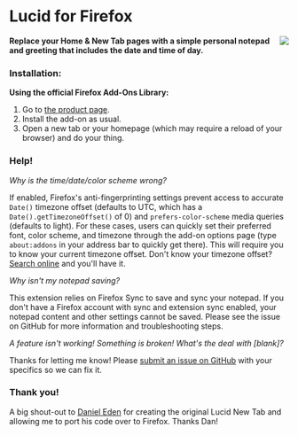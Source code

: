 # Lucid for Firefox

**[<img align="right" src="https://addons.cdn.mozilla.net/static/img/addons-buttons/AMO-button_2.png">](https://addons.mozilla.org/firefox/addon/ff-lucid/) Replace your Home & New Tab pages with a simple personal notepad and greeting that includes the date and time of day.**

### Installation:

**Using the official Firefox Add-Ons Library:**

1. Go to [the product page](https://addons.mozilla.org/en-US/firefox/addon/ff-lucid/).
2. Install the add-on as usual.
3. Open a new tab or your homepage (which may require a reload of your browser) and do your thing.

### Help!

_Why is the time/date/color scheme wrong?_

If enabled, Firefox's anti-fingerprinting settings prevent access to accurate `Date()` timezone offset (defaults to UTC, which has a `Date().getTimezoneOffset()` of 0) and `prefers-color-scheme` media queries (defaults to light). For these cases, users can quickly set their preferred font, color scheme, and timezone through the add-on options page (type `about:addons` in your address bar to quickly get there). This will require you to know your current timezone offset. Don't know your timezone offset? [Search online](https://duckduckgo.com) and you'll have it.

_Why isn't my notepad saving?_

This extension relies on Firefox Sync to save and sync your notepad. If you don't have a Firefox account with sync and extension sync enabled, your notepad content and other settings cannot be saved. Please see the issue on GitHub for more information and troubleshooting steps.

_A feature isn't working! Something is broken! What's the deal with [blank]?_

Thanks for letting me know! Please [submit an issue on GitHub](https://github.com/bost-ty/firefox-lucid/issues) with your specifics so we can fix it.

### **Thank you!**

A big shout-out to [Daniel Eden](https://github.com/daneden) for creating the original Lucid New Tab and allowing me to port his code over to Firefox. Thanks Dan!
